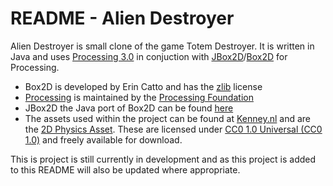# README - Alien Destroyer

Alien Destroyer is small clone of the game Totem Destroyer. It is written in Java and uses [Processing 3.0](https://processing.org/) in conjuction with [JBox2D](https://github.com/jbox2d/jbox2d)/[Box2D](https://github.com/shiffman/Box2D-for-Processing/tree/master/Box2D-for-Processing/lib) for Processing.

  - Box2D is developed by Erin Catto and has the [zlib](https://en.wikipedia.org/wiki/Zlib_License) license
  - [Processing](https://processing.org/) is maintained by the [Processing Foundation](https://processingfoundation.org/) 
  - JBox2D the Java port of Box2D can be found [here](http://www.jbox2d.org/)
  - The assets used within the project can be found at [Kenney.nl](Kenney.nl) and are the [2D Physics Asset](http://kenney.nl/assets/physics-assets). These are licensed under [CC0 1.0 Universal (CC0 1.0)](https://creativecommons.org/publicdomain/zero/1.0/) and freely available for download.

This is project is still currently in development and as this project is added to this README will also be updated where appropriate. 